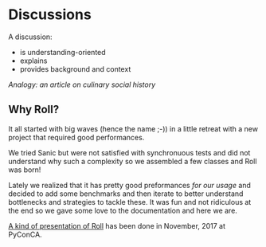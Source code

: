 # Discussions

A discussion:

* is understanding-oriented
* explains
* provides background and context

*Analogy: an article on culinary social history*


## Why Roll?

It all started with big waves (hence the name ;-)) in a little retreat
with a new project that required good performances.

We tried Sanic but were not satisfied with synchronuous tests and did
not understand why such a complexity so we assembled a few classes and
Roll was born!

Lately we realized that it has pretty good preformances *for our usage*
and decided to add some benchmarks and then iterate to better understand
bottlenecks and strategies to tackle these. It was fun and not
ridiculous at the end so we gave some love to the documentation and
here we are.

[A kind of presentation of Roll](https://larlet.fr/david/blog/2017/async-python-frameworks/)
has been done in November, 2017 at PyConCA.
